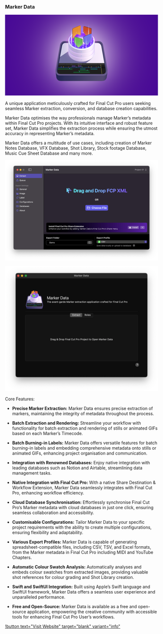 ### Marker Data

![](/static/marker-data-cover-banner.png)

A unique application meticulously crafted for Final Cut Pro users seeking seamless Marker extraction, conversion, and database creation capabilities.

Marker Data optimises the way professionals manage Marker’s metadata within Final Cut Pro projects. With its intuitive interface and robust feature set, Marker Data simplifies the extraction process while ensuring the utmost accuracy in representing Marker’s metadata.

Marker Data offers a multitude of use cases, including creation of Marker Notes Database, VFX Database, Shot Library, Stock footage Database, Music Cue Sheet Database and many more.

![](/static/marker-data.gif)

![](/static/marker-data-workflow-extension.gif)

Core Features:

- **Precise Marker Extraction:** Marker Data ensures precise extraction of markers, maintaining the integrity of metadata throughout the process.

- **Batch Extraction and Rendering:** Streamline your workflow with functionality for batch extraction and rendering of stills or animated GIFs based on each Marker’s Timecode.

- **Batch Burning-in Labels:** Marker Data offers versatile features for batch burning-in labels and embedding comprehensive metadata onto stills or animated GIFs, enhancing project organisation and communication.

- **Integration with Renowned Databases:** Enjoy native integration with leading databases such as Notion and Airtable, streamlining data management tasks.

- **Native Integration with Final Cut Pro:** With a native Share Destination & Workflow Extension, Marker Data seamlessly integrates with Final Cut Pro, enhancing workflow efficiency.

- **Cloud Database Synchronisation:** Effortlessly synchronise Final Cut Pro’s Marker metadata with cloud databases in just one click, ensuring seamless collaboration and accessibility.

- **Customisable Configurations:** Tailor Marker Data to your specific project requirements with the ability to create multiple configurations, ensuring flexibility and adaptability.

- **Various Export Profiles:** Marker Data is capable of generating spreadsheet-compatible files, including CSV, TSV, and Excel formats, from the Marker metadata in Final Cut Pro including MIDI and YouTube Chapters.

- **Automatic Colour Swatch Analysis:** Automatically analyses and embeds colour swatches from extracted images, providing valuable shot references for colour grading and Shot Library creation.

- **Swift and SwiftUI Integration:** Built using Apple’s Swift language and SwiftUI framework, Marker Data offers a seamless user experience and unparalleled performance.

- **Free and Open-Source:** Marker Data is available as a free and open-source application, empowering the creative community with accessible tools for enhancing Final Cut Pro User’s workflows.

[!button text="Visit Website" target="blank" variant="info"](https://markerdata.theacharya.co)
